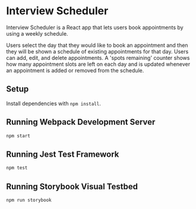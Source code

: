 # Interview Scheduler

Interview Scheduler is a React app that lets users book appointments by using a weekly schedule.

Users select the day that they would like to book an appointment and then they will be shown a schedule of existing appointments for that day. Users can add, edit, and delete appointments. A 'spots remaining' counter shows how many appointment slots are left on each day and is updated whenever an appointment is added or removed from the schedule.

## Setup

Install dependencies with `npm install`.

## Running Webpack Development Server

```sh
npm start
```

## Running Jest Test Framework

```sh
npm test
```

## Running Storybook Visual Testbed

```sh
npm run storybook
```
